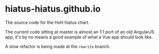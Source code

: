 # hiatus-hiatus.github.io
The source code for the HxH hiatus chart.


The current code sitting at master is almost an 1:1 port of an old AngularJS app, it's by no means a good example of what a Vue app should look like.

A slow refactor is being made at the `rewrite` branch.
